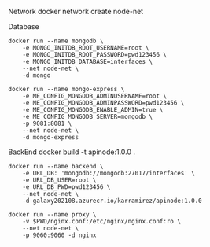 Network
	docker network create node-net

Database

	
	docker run --name mongodb \
		-e MONGO_INITDB_ROOT_USERNAME=root \
		-e MONGO_INITDB_ROOT_PASSWORD=pwd123456 \
		-e MONGO_INITDB_DATABASE=interfaces \
		--net node-net \
		-d mongo
	
	docker run --name mongo-express \
		-e ME_CONFIG_MONGODB_ADMINUSERNAME=root \
		-e ME_CONFIG_MONGODB_ADMINPASSWORD=pwd123456 \
		-e ME_CONFIG_MONGODB_ENABLE_ADMIN=true \
		-e ME_CONFIG_MONGODB_SERVER=mongodb \
		-p 9081:8081 \
		--net node-net \
		-d mongo-express

BackEnd
	docker build -t apinode:1.0.0 .
	
	docker run --name backend \
		-e URL_DB: 'mongodb://mongodb:27017/interfaces' \
		-e URL_DB_USER=root \
		-e URL_DB_PWD=pwd123456 \
		--net node-net \
		-d galaxy202108.azurecr.io/karramirez/apinode:1.0.0

	docker run --name proxy \
		-v $PWD/nginx.conf:/etc/nginx/nginx.conf:ro \
		--net node-net \
		-p 9060:9060 -d nginx


